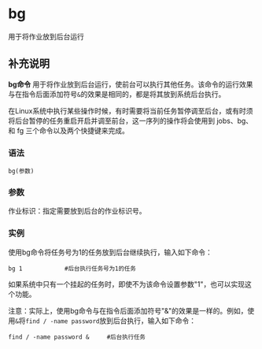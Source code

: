 bg
===

用于将作业放到后台运行

## 补充说明

**bg命令** 用于将作业放到后台运行，使前台可以执行其他任务。该命令的运行效果与在指令后面添加符号`&`的效果是相同的，都是将其放到系统后台执行。

在Linux系统中执行某些操作时候，有时需要将当前任务暂停调至后台，或有时须将后台暂停的任务重启开启并调至前台，这一序列的操作将会使用到 jobs、bg、和 fg 三个命令以及两个快捷键来完成。

### 语法  

```
bg(参数)
```

### 参数  

作业标识：指定需要放到后台的作业标识号。

### 实例  

使用bg命令将任务号为1的任务放到后台继续执行，输入如下命令：

```
bg 1            #后台执行任务号为1的任务
```

如果系统中只有一个挂起的任务时，即使不为该命令设置参数"1"，也可以实现这个功能。

注意：实际上，使用bg命令与在指令后面添加符号"&"的效果是一样的。例如，使用`&`将`find / -name password`放到后台执行，输入如下命令：

```
find / -name password &     #后台执行任务
```


<!-- Linux命令行搜索引擎：https://jaywcjlove.github.io/linux-command/ -->
